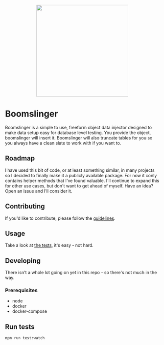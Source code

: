 <p align="center">
  <img width="300" height="300" src="./logo.png">
</p>

# Boomslinger

Boomslinger is a simple to use, freeform object data injector designed to make data setup easy for database level testing. You provide the object, boomslinger will insert it. Boomslinger will also truncate tables for you so you always have a clean slate to work with if you want to.

## Roadmap

I have used this bit of code, or at least something similar, in many projects so I decided to finally make it a publicly available package. For now it conly contains helper methods that I've found valuable. I'll continue to expand this for other use cases, but don't want to get ahead of myself. Have an idea? Open an issue and I'll consider it.

## Contributing

If you'd like to contribute, please follow the [guidelines](CONTRIBUTING.md).

## Usage

Take a look at [the tests](./index.spec.ts), it's easy - not hard.

## Developing

There isn't a whole lot going on yet in this repo - so there's not much in the way.

### Prerequisites

* node
* docker
* docker-compose

## Run tests

`npm run test:watch`
